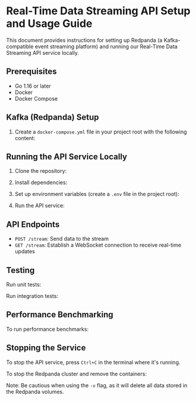 # Real-Time Data Streaming API Setup and Usage Guide

This document provides instructions for setting up Redpanda (a Kafka-compatible event streaming platform) and running our Real-Time Data Streaming API service locally.

## Prerequisites

- Go 1.16 or later
- Docker
- Docker Compose

## Kafka (Redpanda) Setup

1. Create a `docker-compose.yml` file in your project root with the following content:

## Running the API Service Locally

1. Clone the repository:

2. Install dependencies:

3. Set up environment variables (create a `.env` file in the project root):

4. Run the API service:

## API Endpoints

- `POST /stream`: Send data to the stream
- `GET /stream`: Establish a WebSocket connection to receive real-time updates

## Testing

Run unit tests:

Run integration tests:

## Performance Benchmarking

To run performance benchmarks:

## Stopping the Service

To stop the API service, press `Ctrl+C` in the terminal where it's running.

To stop the Redpanda cluster and remove the containers:

Note: Be cautious when using the `-v` flag, as it will delete all data stored in the Redpanda volumes.
